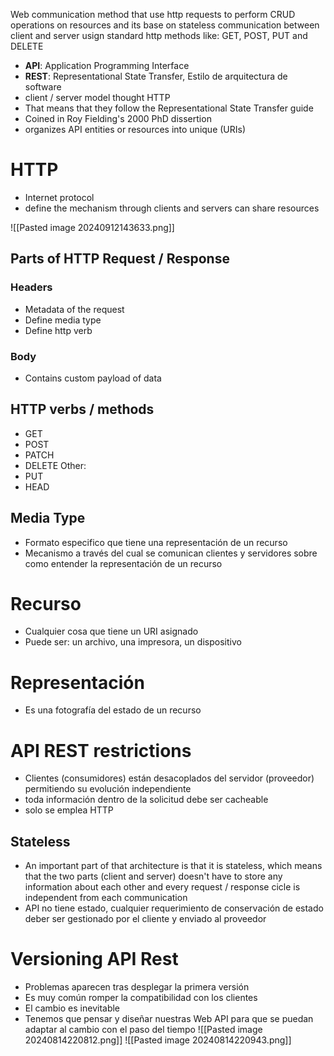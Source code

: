 Web communication method that use http requests to perform CRUD operations on resources and its base on stateless communication between client and server usign standard http methods like: GET, POST, PUT and DELETE

+ **API**: Application Programming Interface
+ **REST**: Representational State Transfer, Estilo de arquitectura de software
+ client / server model thought HTTP 
+ That means that they follow the Representational State Transfer guide
+ Coined in Roy Fielding's 2000 PhD dissertion
+ organizes API entities or resources into unique (URIs)

# HTTP
+ Internet protocol
+ define the mechanism through clients and servers can share resources

![[Pasted image 20240912143633.png]]
## Parts of HTTP Request / Response

### Headers
+ Metadata of the request
+ Define media type
+ Define http verb
### Body
+ Contains custom payload of data
## HTTP verbs / methods
+ GET
+ POST
+ PATCH
+ DELETE
Other:
+ PUT
+ HEAD
## Media Type
+ Formato especifico que tiene una representación de un recurso
+ Mecanismo a través del cual se comunican clientes y servidores sobre como entender la representación de un recurso

# Recurso
+ Cualquier cosa que tiene un URI asignado
+ Puede ser: un archivo, una impresora, un dispositivo

# Representación
+ Es una fotografía del estado de un recurso

# API REST restrictions
+ Clientes (consumidores) están desacoplados del servidor (proveedor) permitiendo su evolución independiente
+ toda información dentro de la solicitud debe ser cacheable
+ solo se emplea HTTP
## Stateless
+ An important part of that architecture is that it is stateless, which means that the two parts (client and server) doesn't have to store any information about each other and every request / response cicle is independent from each communication
+ API no tiene estado, cualquier requerimiento de conservación de estado deber ser gestionado por el cliente y enviado al proveedor


# Versioning API Rest
+ Problemas aparecen tras desplegar la primera versión
+ Es muy común romper la compatibilidad con los clientes
+ El cambio es inevitable
+ Tenemos que pensar y diseñar nuestras Web API para que se puedan adaptar al cambio con el paso del tiempo
![[Pasted image 20240814220812.png]]
![[Pasted image 20240814220943.png]]

